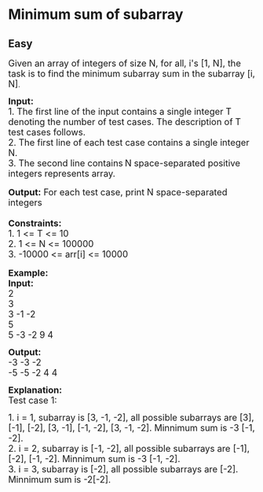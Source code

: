 # Minimum sum of subarray
## Easy 
<div class="problem-statement">
                <p></p><p><span style="font-size:18px">Given an array of integers of size N, for all, i's [1, N], the task is to find the minimum subarray sum in the subarray [i, N]</span>.</p>

<p><span style="font-size:18px"><strong>Input: </strong><br>
1. The first line of the input contains a single integer<em> </em> T denoting the number of test cases. The description of&nbsp;T test cases follows.<br>
2. The first line of each test case contains a single integer N.<br>
3. The second line contains</span> <span style="font-size:18px">N space-separated positive integers represents array.</span><br>
<br>
<span style="font-size:18px"><strong>Output:</strong> For each test case, print N space-separated integers<br>
<br>
<strong>Constraints:</strong><br>
1. 1 &lt;= T &lt;= 10</span><br>
<span style="font-size:18px">2. 1 &lt;= N &lt;= 100000<br>
3. -10000 &lt;= arr[i] &lt;= 10000</span><br>
<br>
<span style="font-size:18px"><strong>Example:<br>
Input:</strong></span><br>
<span style="font-size:18px">2<br>
3<br>
3 -1 -2<br>
5<br>
5 -3 -2 9 4</span></p>

<p><strong><span style="font-size:18px">Output:</span></strong><br>
<span style="font-size:18px">-3 -3 -2<br>
-5 -5 -2 4 4 </span></p>

<p><span style="font-size:18px"><strong>Explanation:</strong><br>
Test case 1: </span></p>

<p><span style="font-size:18px">1. i = 1, subarray is [3, -1, -2], all possible subarrays are [3], [-1], [-2], [3, -1], [-1, -2], [3, -1, -2]. Minnimum sum is -3 [-1, -2].</span><br>
<span style="font-size:18px">2. i = 2, subarray is [-1, -2], all possible subarrays are [-1], [-2], [-1, -2]. Minnimum sum is -3 [-1, -2].<br>
3. i = 3, subarray is [-2], all possible subarrays are [-2]. Minnimum sum is -2[-2].</span></p>
 <p></p>
            </div>